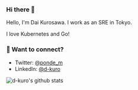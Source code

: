 ### Hi there 👋

Hello, I'm Dai Kurosawa. I work as an SRE in Tokyo.

I love Kubernetes and Go!

### 💬 Want to connect?

* Twitter: [@ponde_m](https://twitter.com/ponde_m)
* LinkedIn: [@d-kuro](https://www.linkedin.com/in/d-kuro/)

![d-kuro's github stats](https://github-readme-stats.vercel.app/api?username=d-kuro&show_icons=true&theme=tokyonight)
